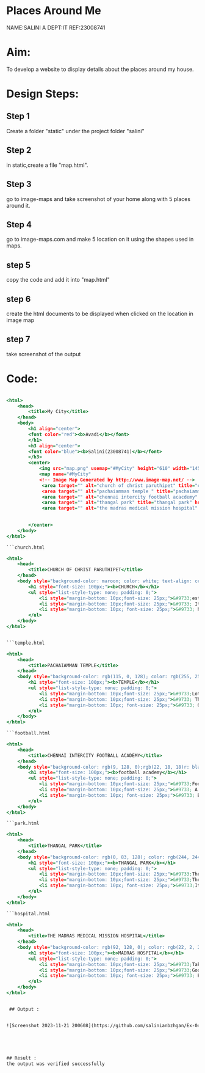 # Places Around Me 
NAME:SALINI A
DEPT:IT
REF:23008741
# Aim:
To develop a website to display details about the places around my house.

# Design Steps:
## Step 1
Create a folder "static" under the project folder "salini"

## Step 2
in static,create a file "map.html".

## Step 3
go to image-maps and take screenshot of your home along with 5 places around it.

## Step 4
go to image-maps.com and make 5 location on it using the shapes used in maps.

## step 5
copy the code and add it into "map.html"

## step 6
create the html documents to be displayed when clicked on the location in image map

## step 7
take screenshot of the output

# Code:

```map.html

<html>
    <head>
        <title>My City</title>
    </head>
    <body>
        <h1 align="center">
        <font color="red"><b>Avadi</b></font> 
        </h1>
        <h3 align="center">   
        <font color="blue"><b>Salini(23008741)</b></font> 
        </h3>
        <center>
            <img src="map.png" usemap="#MyCity" height="610" width="1450">
            <map name="#MyCity"
            <!-- Image Map Generated by http://www.image-map.net/ -->
             <area target="" alt="church of christ paruthipet" title="church of christ paruthipet" href="church.html" coords="1145,834,938,751" shape="rect"
             <area target="" alt="pachaiamman temple " title="pachaiamman temple " href="temple.html" coords="1063,360,1297,453" shape="rect">
             <area target="" alt="chennai intercity football acacdemy" title="chennai intercity football acacdemy" href="football.html" coords="1456,245,1219,170" shape="rect">
             <area target="" alt="thangal park" title="thangal park" href="park.html" coords="1341,438,1516,514" shape="rect">
             <area target="" alt="the madras medical mission hospital" title="the madras medical mission hospital" href="hospital.html" coords="1483,694,1734,809" shape="rect">

            
        </center>   
    </body>
</html>

```church.html

<html>
    <head>
        <title>CHURCH OF CHRIST PARUTHIPET</title>
    </head>
    <body style="background-color: maroon; color: white; text-align: center;">
        <h1 style="font-size: 100px;"><b>CHURCH</b></h1>
        <ul style="list-style-type: none; padding: 0;">
            <li style="margin-bottom: 10px;font-size: 25px;">&#9733;established in year 2000,CHURCH OF CHRIST PARUTHIPET .</li>
            <li style="margin-bottom: 10px;font-size: 25px;">&#9733; It is peacefull place .</li>
            <li style="margin-bottom: 10px; font-size: 25px;">&#9733; holi devine energy.</li>
        </ul>
    </body>
</html>


```temple.html

<html>
    <head>
        <title>PACHAIAMMAN TEMPLE</title>
    </head>
    <body style="background-color: rgb(115, 0, 128); color: rgb(255, 255, 255); text-align: center;">
        <h1 style="font-size: 100px;"><b>TEMPLE</b></h1>
        <ul style="list-style-type: none; padding: 0;">
            <li style="margin-bottom: 10px;font-size: 25px;">&#9733;Lots of people have faith there & spent their weekend time in that temple .</li>
            <li style="margin-bottom: 10px;font-size: 25px;">&#9733; Thus temple us very famous in Thirumullaivoyal .</li>
            <li style="margin-bottom: 10px; font-size: 25px;">&#9733; Good place to visit with family.</li>
        </ul>
    </body>
</html>

```football.html

<html>
    <head>
        <title>CHENNAI INTERCITY FOOTBALL ACADEMY</title>
    </head>
    <body style="background-color: rgb(9, 128, 0);rgb(22, 18, 18)r: black; text-align: center;">
        <h1 style="font-size: 100px;"><b>football academy</b></h1>
        <ul style="list-style-type: none; padding: 0;">
            <li style="margin-bottom: 10px;font-size: 25px;">&#9733;Football teaching technique is good .</li>
            <li style="margin-bottom: 10px;font-size: 25px;">&#9733; A good football academy .</li>
            <li style="margin-bottom: 10px; font-size: 25px;">&#9733; Best place to learn professional football skills for the grassroot level .</li>
        </ul>
    </body>
</html>

```park.html

<html>
    <head>
        <title>THANGAL PARK</title>
    </head>
    <body style="background-color: rgb(0, 83, 128); color: rgb(244, 244, 244); text-align: center;">
        <h1 style="font-size: 100px;"><b>THANGAL PARK</b></h1>
        <ul style="list-style-type: none; padding: 0;">
            <li style="margin-bottom: 10px;font-size: 25px;">&#9733;The park was sprawling and offered a wide variety of activities for visitors of all age .</li>
            <li style="margin-bottom: 10px;font-size: 25px;">&#9733;The park was also had picnic areas,equipped with grills and tables .</li>
            <li style="margin-bottom: 10px; font-size: 25px;">&#9733;It good time pass place to visit .</li>
        </ul>
    </body>
</html>

```hospital.html

<html>
    <head>
        <title>THE MADRAS MEDICAL MISSION HOSPITAL</title>
    </head>
    <body style="background-color: rgb(92, 128, 0); color: rgb(22, 2, 2); text-align: center;">
        <h1 style="font-size: 100px;"><b>MADRAS HOSPITAL</b></h1>
        <ul style="list-style-type: none; padding: 0;">
            <li style="margin-bottom: 10px;font-size: 25px;">&#9733;Taking care in the hospital is so good.</li>
            <li style="margin-bottom: 10px;font-size: 25px;">&#9733;Good hospital with well behaved staff and doctors .</li>
            <li style="margin-bottom: 10px; font-size: 25px;">&#9733; Excellent service from whole team of the hospital.</li>
        </ul>
    </body>
</html>


 ## Output :


![Screenshot 2023-11-21 200608](https://github.com/salinianbzhgan/Ex-04-webTech_imagemap/assets/145742862/e1fd49b6-46a2-4f9f-8e9c-6d506c9afca5)





## Result :
the output was verified successfully


